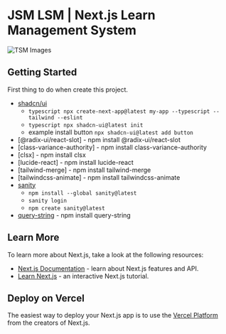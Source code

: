 # JSM LSM | Next.js Learn Management System

![TSM Images](https://github.com/nuhptr/nextjs-tsm/assets/50306963/7080c205-d417-43f3-9c5d-3a54f5e57731)

## Getting Started

First thing to do when create this project.

- [shadcn/ui](https://ui.shadcn.com/docs/installation/next)
  - `typescript npx create-next-app@latest my-app --typescript --tailwind --eslint `
  - `typescript npx shadcn-ui@latest init `
  - example install button `npx shadcn-ui@latest add button`
- [@radix-ui/react-slot] - npm install @radix-ui/react-slot
- [class-variance-authority] - npm install class-variance-authority
- [clsx] - npm install clsx
- [lucide-react] - npm install lucide-react
- [tailwind-merge] - npm install tailwind-merge
- [tailwindcss-animate] - npm install tailwindcss-animate
- [sanity](https://www.sanity.io/docs/cli)
  - `npm install --global sanity@latest`
  - `sanity login`
  - `npm create sanity@latest`
- [query-string](https://www.npmjs.com/package/query-string) - npm install query-string

## Learn More

To learn more about Next.js, take a look at the following resources:

- [Next.js Documentation](https://nextjs.org/docs) - learn about Next.js features and API.
- [Learn Next.js](https://nextjs.org/learn) - an interactive Next.js tutorial.

## Deploy on Vercel

The easiest way to deploy your Next.js app is to use the [Vercel Platform](https://vercel.com/new?utm_medium=default-template&filter=next.js&utm_source=create-next-app&utm_campaign=create-next-app-readme) from the creators of Next.js.

